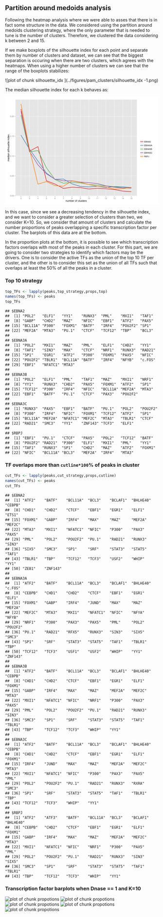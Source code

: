 
## Partition around medoids analysis

Following the heatmap analysis where we were able to asses that there
is in fact some structure in the data. We considered using the
partition around medoids clustering strategy, where the only parameter
that is needed to tune is the number of clusters. Therefore, we
clustered the data considering k between 2 and 15.








If we make boxplots of the silhouette index for each point and
separate them by number of clusters and dataset, we can see that the
biggest separation is occuring when there are two clusters, which
agrees with the heatmaps. When using a higher number of clusters we
can see that the range of the boxplots stabilizes:


![plot of chunk silhouette_idx ](../figures/pam_clusters/silhouette_idx -1.png) 

The median silhouette index for each k behaves as:

![plot of chunk median_sil](../figures/pam_clusters/median_sil-1.png) 



In this case, since we see a decreasing tendency in the silhouette
index, and we want to consider a greater selection of clusters than
two, we consider K=10. So, we consider that amount of clusters and
calculate the number proportions of peaks overlapping a specific
transcription factor per cluster. The barplots of this data are at the bottom.




In the proportion plots at the bottom, it is possible to see which
transcription factors overlaps with most of the peaks in each
cluster. For this part, we are going to consider two strategies to
identify which factors may be the drivers. One is to consider the
active TFs as the union of the top 10 TF per cluster, and the
other is to consider this set as the union of all TFs such that
overlaps at least the 50% of all the peaks in a cluster.

### Top 10 strategy


```r
top_TFs <- lapply(peaks,top_strategy,props,top)
names(top_TFs) <- peaks
top_TFs
```

```
## $EBNA2
##  [1] "POL2"   "ELF1"   "YY1"    "RUNX3"  "PML"    "MXI1"   "TAF1"  
##  [8] "GABP"   "CHD2"   "MAZ"    "NFIC"   "EBF1"   "ATF2"   "PAX5"  
## [15] "BCL11A" "P300"   "FOXM1"  "BATF"   "IRF4"   "POU2F2" "SP1"   
## [22] "MEF2A"  "MTA3"   "PU.1"   "CTCF"   "TCF12"  "TBP"    "BCL3"  
## 
## $EBNA3A
##  [1] "POL2"   "MXI1"   "MAZ"    "PML"    "ELF1"   "CHD2"   "YY1"   
##  [8] "TAF1"   "SIN3"   "MAX"    "CTCF"   "NRF1"   "RUNX3"  "RAD21" 
## [15] "SP1"    "EGR1"   "ATF2"   "P300"   "FOXM1"  "PAX5"   "NFIC"  
## [22] "POU2F2" "TBLR1"  "BCL11A" "BATF"   "IRF4"   "NFYB"   "c.FOS" 
## [29] "EBF1"   "NFATC1" "MTA3"  
## 
## $EBNA3B
##  [1] "POL2"   "ELF1"   "PML"    "TAF1"   "MAZ"    "MXI1"   "NRF1"  
##  [8] "YY1"    "RUNX3"  "CHD2"   "PAX5"   "FOXM1"  "ATF2"   "SP1"   
## [15] "TCF12"  "P300"   "IRF4"   "NFIC"   "BCL11A" "MEF2A"  "MTA3"  
## [22] "EBF1"   "BATF"   "PU.1"   "CTCF"   "PAX3"   "POU2F2"
## 
## $EBNA3C
##  [1] "RUNX3"  "PAX5"   "EBF1"   "BATF"   "PU.1"   "POL2"   "POU2F2"
##  [8] "P300"   "IRF4"   "NFIC"   "FOXM1"  "TCF12"  "ATF2"   "SP1"   
## [15] "BCL11A" "MEF2A"  "NFATC1" "MEF2C"  "MTA3"   "TBLR1"  "CTCF"  
## [22] "RAD21"  "SMC3"   "YY1"    "ZNF143" "TCF3"   "ELF1"  
## 
## $RBPJ
##  [1] "EBF1"   "PU.1"   "CTCF"   "PAX5"   "POL2"   "TCF12"  "BATF"  
##  [8] "POU2F2" "RAD21"  "P300"   "ELF1"   "MXI1"   "PML"    "YY1"   
## [15] "TAF1"   "RUNX3"  "SP1"    "CHD2"   "MAZ"    "ATF2"   "FOXM1" 
## [22] "NFIC"   "BCL11A" "BCL3"   "MEF2A"  "IRF4"   "MTA3"
```


### TF overlaps more than `cutline*100`% of peaks in cluster



```r
cut_TFs <- lapply(peaks,cut_strategy,props,cutline)
names(cut_TFs) <- peaks
cut_TFs
```

```
## $EBNA2
##  [1] "ATF2"    "BATF"    "BCL11A"  "BCL3"    "BCLAF1"  "BHLHE40" "CEBPB"  
##  [8] "CHD1"    "CHD2"    "CTCF"    "EBF1"    "EGR1"    "ELF1"    "ETS1"   
## [15] "FOXM1"   "GABP"    "IRF4"    "MAX"     "MAZ"     "MEF2A"   "MEF2C"  
## [22] "MTA3"    "MXI1"    "NFATC1"  "NFIC"    "P300"    "PAX3"    "PAX5"   
## [29] "PML"     "POL2"    "POU2F2"  "PU.1"    "RAD21"   "RUNX3"   "SIN3"   
## [36] "SIX5"    "SMC3"    "SP1"     "SRF"     "STAT3"   "STAT5"   "TAF1"   
## [43] "TBLR1"   "TBP"     "TCF12"   "TCF3"    "USF2"    "WHIP"    "YY1"    
## [50] "ZEB1"    "ZNF143" 
## 
## $EBNA3A
##  [1] "ATF2"    "BATF"    "BCL11A"  "BCL3"    "BCLAF1"  "BHLHE40" "c.FOS"  
##  [8] "CEBPB"   "CHD1"    "CHD2"    "CTCF"    "EBF1"    "EGR1"    "ELF1"   
## [15] "FOXM1"   "GABP"    "IRF4"    "JUND"    "MAX"     "MAZ"     "MEF2A"  
## [22] "MEF2C"   "MTA3"    "MXI1"    "NFATC1"  "NFIC"    "NFYA"    "NFYB"   
## [29] "NRF1"    "P300"    "PAX3"    "PAX5"    "PML"     "POL2"    "POU2F2" 
## [36] "PU.1"    "RAD21"   "RFX5"    "RUNX3"   "SIN3"    "SIX5"    "SMC3"   
## [43] "SP1"     "SRF"     "STAT3"   "STAT5"   "TAF1"    "TBLR1"   "TBP"    
## [50] "TCF12"   "TCF3"    "USF1"    "USF2"    "WHIP"    "YY1"     "ZNF143" 
## 
## $EBNA3B
##  [1] "ATF2"    "BATF"    "BCL11A"  "BCL3"    "BCLAF1"  "BHLHE40" "CEBPB"  
##  [8] "CHD1"    "CHD2"    "CTCF"    "EBF1"    "EGR1"    "ELF1"    "FOXM1"  
## [15] "GABP"    "IRF4"    "MAX"     "MAZ"     "MEF2A"   "MEF2C"   "MTA3"   
## [22] "MXI1"    "NFATC1"  "NFIC"    "NRF1"    "P300"    "PAX3"    "PAX5"   
## [29] "PML"     "POL2"    "POU2F2"  "PU.1"    "RAD21"   "RUNX3"   "SIN3"   
## [36] "SMC3"    "SP1"     "SRF"     "STAT3"   "STAT5"   "TAF1"    "TBLR1"  
## [43] "TBP"     "TCF12"   "TCF3"    "WHIP"    "YY1"    
## 
## $EBNA3C
##  [1] "ATF2"    "BATF"    "BCL11A"  "BCL3"    "BCLAF1"  "BHLHE40" "CEBPB"  
##  [8] "CHD1"    "CHD2"    "CTCF"    "EBF1"    "EGR1"    "ELF1"    "FOXM1"  
## [15] "IRF4"    "JUND"    "MAX"     "MAZ"     "MEF2A"   "MEF2C"   "MTA3"   
## [22] "MXI1"    "NFATC1"  "NFIC"    "P300"    "PAX3"    "PAX5"    "PML"    
## [29] "POL2"    "POU2F2"  "PU.1"    "RAD21"   "RUNX3"   "RXRA"    "SMC3"   
## [36] "SP1"     "SRF"     "STAT3"   "STAT5"   "TAF1"    "TBLR1"   "TBP"    
## [43] "TCF12"   "TCF3"    "WHIP"    "YY1"    
## 
## $RBPJ
##  [1] "ATF2"    "ATF3"    "BATF"    "BCL11A"  "BCL3"    "BCLAF1"  "BHLHE40"
##  [8] "CEBPB"   "CHD2"    "CTCF"    "EBF1"    "EGR1"    "ELF1"    "FOXM1"  
## [15] "GABP"    "IRF4"    "MAX"     "MAZ"     "MEF2A"   "MEF2C"   "MTA3"   
## [22] "MXI1"    "NFATC1"  "NFIC"    "NRF1"    "P300"    "PAX5"    "PML"    
## [29] "POL2"    "POU2F2"  "PU.1"    "RAD21"   "RUNX3"   "SIN3"    "SIX5"   
## [36] "SMC3"    "SP1"     "SRF"     "STAT3"   "STAT5"   "TAF1"    "TBLR1"  
## [43] "TBP"     "TCF12"   "TCF3"    "WHIP"    "YY1"
```



### Transcription factor barplots when Dnase == 1 and K=10

![plot of chunk propotions](../figures/pam_clusters/propotions-1.png) ![plot of chunk propotions](../figures/pam_clusters/propotions-2.png) ![plot of chunk propotions](../figures/pam_clusters/propotions-3.png) ![plot of chunk propotions](../figures/pam_clusters/propotions-4.png) ![plot of chunk propotions](../figures/pam_clusters/propotions-5.png) 











